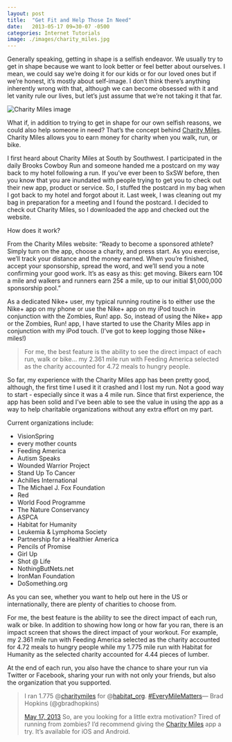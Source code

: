 ```yaml
---
layout: post
title:  "Get Fit and Help Those In Need"
date:   2013-05-17 09=30-07 -0500
categories: Internet Tutorials
image: ./images/charity_miles.jpg
---
```


Generally speaking, getting in shape is a selfish endeavor. We usually try to get in shape because we want to look better or feel better about ourselves. I mean, we could say we’re doing it for our kids or for our loved ones but if we’re honest, it’s mostly about self-image. I don’t think there’s anything inherently wrong with that, although we can become obsessed with it and let vanity rule our lives, but let’s just assume that we’re not taking it that far.

![Charity Miles image](http://gbradhopkins.com/images/uploads/tutorials/charity_miles.jpg)

What if, in addition to trying to get in shape for our own selfish reasons, we could also help someone in need? That’s the concept behind [Charity Miles][1]. Charity Miles allows you to earn money for charity when you walk, run, or bike.

I first heard about Charity Miles at South by Southwest. I participated in the daily Brooks Cowboy Run and someone handed me a postcard on my way back to my hotel following a run. If you’ve ever been to SxSW before, then you know that you are inundated with people trying to get you to check out their new app, product or service. So, I stuffed the postcard in my bag when I got back to my hotel and forgot about it. Last week, I was cleaning out my bag in preparation for a meeting and I found the postcard. I decided to check out Charity Miles, so I downloaded the app and checked out the website.

How does it work?

From the Charity Miles website: “Ready to become a sponsored athlete? Simply turn on the app, choose a charity, and press start. As you exercise, we’ll track your distance and the money earned. When you’re finished, accept your sponsorship, spread the word, and we’ll send you a note confirming your good work. It’s as easy as this: get moving. Bikers earn 10¢ a mile and walkers and runners earn 25¢ a mile, up to our initial $1,000,000 sponsorship pool.”

As a dedicated Nike+ user, my typical running routine is to either use the Nike+ app on my phone or use the Nike+ app on my iPod touch in conjunction with the Zombies, Run! app. So, instead of using the Nike+ app or the Zombies, Run! app, I have started to use the Charity Miles app in conjunction with my iPod touch. (I’ve got to keep logging those Nike+ miles!)

> For me, the best feature is the ability to see the direct impact of each run, walk or bike… my 2.361 mile run with Feeding America selected as the charity accounted for 4.72 meals to hungry people.

So far, my experience with the Charity Miles app has been pretty good, although, the first time I used it it crashed and I lost my run. Not a good way to start - especially since it was a 4 mile run. Since that first experience, the app has been solid and I’ve been able to see the value in using the app as a way to help charitable organizations without any extra effort on my part.

Current organizations include:

*   VisionSpring
*   every mother counts
*   Feeding America
*   Autism Speaks
*   Wounded Warrior Project
*   Stand Up To Cancer
*   Achilles International
*   The Michael J. Fox Foundation
*   Red
*   World Food Programme
*   The Nature Conservancy
*   ASPCA
*   Habitat for Humanity
*   Leukemia & Lymphoma Society
*   Partnership for a Healthier America
*   Pencils of Promise
*   Girl Up
*   Shot @ Life
*   NothingButNets.net
*   IronMan Foundation
*   DoSomething.org

As you can see, whether you want to help out here in the US or internationally, there are plenty of charities to choose from.

For me, the best feature is the ability to see the direct impact of each run, walk or bike. In addition to showing how long or how far you ran, there is an impact screen that shows the direct impact of your workout. For example, my 2.361 mile run with Feeding America selected as the charity accounted for 4.72 meals to hungry people while my 1.775 mile run with Habitat for Humanity as the selected charity accounted for 4.44 pieces of lumber.

At the end of each run, you also have the chance to share your run via Twitter or Facebook, sharing your run with not only your friends, but also the organization that you supported.

> I ran 1.775 @[charitymiles][2] for @[habitat_org][3]. [#EveryMileMatters][4]— Brad Hopkins (@gbradhopkins) 
> 
> [May 17, 2013][5]
So, are you looking for a little extra motivation? Tired of running from zombies? I’d recommend giving the [Charity Miles][1] app a try. It’s available for iOS and Android.

 [1]: http://www.charitymiles.org/
 [2]: https://twitter.com/charitymiles
 [3]: https://twitter.com/habitat_org
 [4]: https://twitter.com/search/%23EveryMileMatters
 [5]: https://twitter.com/gbradhopkins/status/335203585304440832

